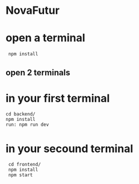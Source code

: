 # NovaFutur

# open a terminal
```
 npm install
```
## open 2 terminals
# in your first terminal
 ```
 cd backend/ 
 npm install
 run: npm run dev
```
# in your secound terminal
```
 cd frontend/
 npm install
 npm start
```
